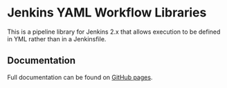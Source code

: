 # Jenkins YAML Workflow Libraries

This is a pipeline library for Jenkins 2.x that allows execution to be defined in YML rather than in a Jenkinsfile.

## Documentation

Full documentation can be found on [GitHub pages](https://concur.github.io/jenkins-yml-workflowLibs).
